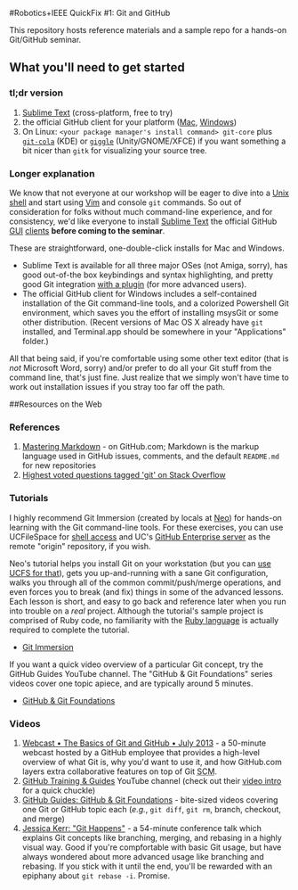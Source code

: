 #Robotics+IEEE QuickFix #1: Git and GitHub

This repository hosts reference materials and a sample repo for a hands-on Git/GitHub seminar.

## What you'll need to get started

### tl;dr version
1. [Sublime Text](http://www.sublimetext.com/) (cross-platform, free to try)
2. the official GitHub client for your platform ([Mac](http://mac.github.com), [Windows](http://windows.github.com))
3. On Linux: `<your package manager's install command> git-core` plus [`git-cola`](http://pkgs.org/search/git-cola) (KDE) or [`giggle`](http://pkgs.org/search/giggle) (Unity/GNOME/XFCE) if you want something a bit nicer than `gitk` for visualizing your source tree.

### Longer explanation
We know that not everyone at our workshop will be eager to dive into a [Unix shell](https://ucfilespace.uc.edu/wiki/search/Unix%20Access%20on%20UCFileSpace) and start using [Vim](http://vim.org) and console `git` commands. So out of consideration for folks without much command-line experience, and for consistency, we'd like everyone to install [Sublime Text](http://sublimetext.com) the official GitHub [GUI](http://windows.github.com) [clients](http://mac.github.com) **before coming to the seminar**.

These are straightforward, one-double-click installs for Mac and Windows.
*  Sublime Text is available for all three major OSes (not Amiga, sorry), has good out-of-the box keybindings and syntax highlighting, and pretty good Git integration [with a plugin](https://github.com/kemayo/sublime-text-git) (for more advanced users).
* The official GitHub client for Windows includes a self-contained installation of the Git command-line tools, and a colorized Powershell Git environment, which saves you the effort of installing msysGit or some other distribution. (Recent versions of Mac OS X already have `git` installed, and Terminal.app should be somewhere in your "Applications" folder.)

All that being said, if you're comfortable using some other text editor (that is _not_ Microsoft Word, sorry) and/or prefer to do all your Git stuff from the command line, that's just fine. Just realize that we simply won't have time to work out installation issues if you stray too far off the path.

##Resources on the Web

### References
1. [Mastering Markdown](https://guides.github.com/features/mastering-markdown/) - on GitHub.com; Markdown is the markup language used in GitHub issues, comments, and the default `README.md` for new repositories
2. [Highest voted questions tagged 'git' on Stack Overflow](http://stackoverflow.com/questions/tagged/git?sort=votes&pageSize=15)

### Tutorials
I highly recommend Git Immersion (created by locals at [Neo](http://neo.com)) for hands-on learning with the Git command-line tools. For these exercises, you can use UCFileSpace for [shell access](https://ucfilespace.uc.edu/wiki/search/Unix%20Access%20on%20UCFileSpace) and UC's [GitHub Enterprise server](https://github.uc.edu) as the remote "origin" repository, if you wish.

Neo's tutorial helps you install Git on your workstation (but you can [use UCFS for that][ucfs-git]), gets you up-and-running with a sane Git configuration, walks you through all of the common commit/push/merge operations, and even forces you to break (and fix) things in some of the advanced lessons. Each lesson is short, and easy to go back and reference later when you run into trouble on a _real_ project. Although the tutorial's sample project is comprised of Ruby code, no familiarity with the [Ruby language](http://ruby-lang.org) is actually required to complete the tutorial.

* [Git Immersion](http://gitimmersion.com/)

If you want a quick video overview of a particular Git concept, try the GitHub Guides YouTube channel. The "GitHub & Git Foundations" series videos cover one topic apiece, and are typically around 5 minutes.

* [GitHub & Git Foundations](https://www.youtube.com/playlist?list=PLg7s6cbtAD15G8lNyoaYDuKZSKyJrgwB-)

<!-- link to wiki article here -->
[ucfs-git]: https://github.uc.edu/IEEE-QuickFixes/git-and-github

### Videos
1. [Webcast • The Basics of Git and GitHub • July 2013](https://www.youtube.com/watch?v=U8GBXvdmHT4) - a 50-minute webcast hosted by a GitHub employee that provides a high-level overview of what Git is, why you'd want to use it, and how GitHub.com layers extra collaborative features on top of Git <abbr title="Source Code Management">SCM</abbr>.
2. [GitHub Training & Guides](https://www.youtube.com/channel/UCP7RrmoueENv9TZts3HXXtw) YouTube channel (check out their [video intro](https://www.youtube.com/watch?v=y04-NzarItQ) for a quick chuckle)
3. [GitHub Guides: GitHub & Git Foundations](https://www.youtube.com/playlist?list=PLg7s6cbtAD15G8lNyoaYDuKZSKyJrgwB-) - bite-sized videos covering one Git or GitHub topic each (_e.g._, `git diff`, `git rm`, branch, checkout, and merge) 
4. [Jessica Kerr: "Git Happens"](https://www.youtube.com/watch?v=Dv8I_kfrFWw) - a 54-minute conference talk which explains Git concepts like branching, merging, and rebasing in a highly visual way. Good if you're compfortable with basic Git usage, but have always wondered about more advanced usage like branching and rebasing. If you stick with it until the end, you'll be rewarded with an epiphany about `git rebase -i`. Promise.
